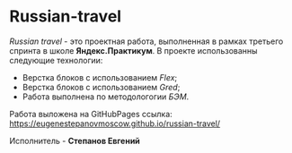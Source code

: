 # Russian-travel
*Russian travel* - это проектная работа, выполненная в рамках третьего спринта в школе **Яндекс.Практикум**.
В проекте использованны следующие технологии:
* Верстка блоков с использованием *Flex*;
* Верстка блоков с использованием *Gred*;
* Работа выполнена по методологогии *БЭМ*.

Работа выложена на GitHubPages
ссылка: https://eugenestepanovmoscow.github.io/russian-travel/

Исполнитель - **Степанов Евгений**
